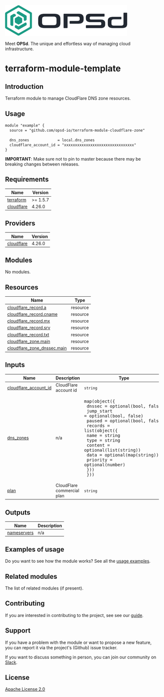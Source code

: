 <picture>
  <source media="(prefers-color-scheme: dark)" srcset="https://raw.githubusercontent.com/opsd-io/terraform-module-template/main/.github/img/opsd-github-repo-dark-mode.svg">
  <source media="(prefers-color-scheme: light)" srcset="https://raw.githubusercontent.com/opsd-io/terraform-module-template/main/.github/img/opsd-github-repo-light-mode.svg">
  <img alt="OPSd - the unique and effortless way of managing cloud infrastructure." src="https://raw.githubusercontent.com/opsd-io/terraform-module-template/update-tools/.github/img/opsd-github-repo-light-mode.svg" width="400">
</picture>

Meet **OPSd**. The unique and effortless way of managing cloud infrastructure.

# terraform-module-template

## Introduction

Terraform module to manage CloudFlare DNS zone resources.

## Usage

```hcl
module "example" {
  source = "github.com/opsd-io/terraform-module-cloudflare-zone"

  dns_zones             = local.dns_zones
  cloudflare_account_id = "xxxxxxxxxxxxxxxxxxxxxxxxxxxxxxxx"
}
```

**IMPORTANT**: Make sure not to pin to master because there may be breaking changes between releases.

<!-- BEGIN_TF_DOCS -->
## Requirements

| Name | Version |
|------|---------|
| <a name="requirement_terraform"></a> [terraform](#requirement\_terraform) | >= 1.5.7 |
| <a name="requirement_cloudflare"></a> [cloudflare](#requirement\_cloudflare) | 4.26.0 |

## Providers

| Name | Version |
|------|---------|
| <a name="provider_cloudflare"></a> [cloudflare](#provider\_cloudflare) | 4.26.0 |

## Modules

No modules.

## Resources

| Name | Type |
|------|------|
| [cloudflare_record.a](https://registry.terraform.io/providers/cloudflare/cloudflare/4.26.0/docs/resources/record) | resource |
| [cloudflare_record.cname](https://registry.terraform.io/providers/cloudflare/cloudflare/4.26.0/docs/resources/record) | resource |
| [cloudflare_record.mx](https://registry.terraform.io/providers/cloudflare/cloudflare/4.26.0/docs/resources/record) | resource |
| [cloudflare_record.srv](https://registry.terraform.io/providers/cloudflare/cloudflare/4.26.0/docs/resources/record) | resource |
| [cloudflare_record.txt](https://registry.terraform.io/providers/cloudflare/cloudflare/4.26.0/docs/resources/record) | resource |
| [cloudflare_zone.main](https://registry.terraform.io/providers/cloudflare/cloudflare/4.26.0/docs/resources/zone) | resource |
| [cloudflare_zone_dnssec.main](https://registry.terraform.io/providers/cloudflare/cloudflare/4.26.0/docs/resources/zone_dnssec) | resource |

## Inputs

| Name | Description | Type | Default | Required |
|------|-------------|------|---------|:--------:|
| <a name="input_cloudflare_account_id"></a> [cloudflare\_account\_id](#input\_cloudflare\_account\_id) | CloudFlare account id | `string` | n/a | yes |
| <a name="input_dns_zones"></a> [dns\_zones](#input\_dns\_zones) | n/a | <pre>map(object({<br>    dnssec     = optional(bool, false)<br>    jump_start = optional(bool, false)<br>    paused     = optional(bool, false)<br>    records = list(object({<br>      name     = string<br>      type     = string<br>      content  = optional(list(string))<br>      data     = optional(map(string))<br>      priority = optional(number)<br>    }))<br>  }))</pre> | n/a | yes |
| <a name="input_plan"></a> [plan](#input\_plan) | CloudFlare commercial plan | `string` | `"free"` | no |

## Outputs

| Name | Description |
|------|-------------|
| <a name="output_nameservers"></a> [nameservers](#output\_nameservers) | n/a |
<!-- END_TF_DOCS -->

## Examples of usage

Do you want to see how the module works? See all the [usage examples](examples).

## Related modules

The list of related modules (if present).

## Contributing

If you are interested in contributing to the project, see see our [guide](https://github.com/opsd-io/contribution).

## Support

If you have a problem with the module or want to propose a new feature, you can report it via the project's (Github) issue tracker.

If you want to discuss something in person, you can join our community on [Slack](https://join.slack.com/t/opsd-community/signup).

## License

[Apache License 2.0](LICENSE)
